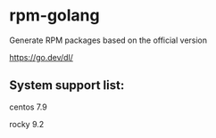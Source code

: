 # rpm-golang
Generate RPM packages based on the official version


https://go.dev/dl/

System support list:
------------------------------
centos 7.9  

rocky  9.2
